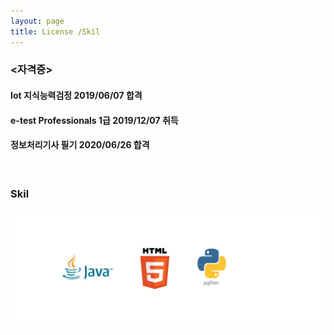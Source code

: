 ```yaml
---
layout: page
title: License /Skil
---
```



### <자격증>

#### Iot 지식능력검정 2019/06/07 합격
#### e-test Professionals 1급 2019/12/07 취득
#### 정보처리기사 필기 2020/06/26 합격

<br/>


### Skil 
<div class="text-center">
  <img src="/assets/img/Skil.png" >
</div>



